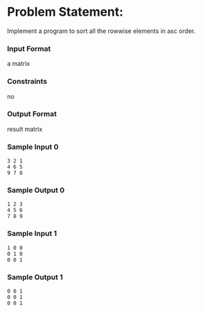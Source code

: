 # Problem Statement:

Implement a program to sort all the rowwise elements in asc order.

### Input Format

a matrix

### Constraints

no

### Output Format

result matrix

### Sample Input 0
```
3 2 1
4 6 5
9 7 8
```
### Sample Output 0
```
1 2 3
4 5 6
7 8 9
```
### Sample Input 1
```
1 0 0
0 1 0
0 0 1
```
### Sample Output 1
```
0 0 1
0 0 1
0 0 1
```
